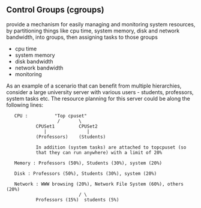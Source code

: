 Control Groups (cgroups)
---
provide a mechanism for easily managing and monitoring system resources, 
by partitioning things like cpu time, system memory, disk and network bandwidth, into groups, then assigning tasks to those groups

* cpu time
* system memory
* disk bandwidth
* network bandwidth
* monitoring

As an example of a scenario that can benefit from multiple hierarchies, consider a large
university server with various users - students, professors, system
tasks etc. The resource planning for this server could be along the
following lines:

       CPU :          "Top cpuset"
                       /       \
               CPUSet1         CPUSet2
                  |               |
               (Professors)    (Students)

               In addition (system tasks) are attached to topcpuset (so
               that they can run anywhere) with a limit of 20%

       Memory : Professors (50%), Students (30%), system (20%)

       Disk : Professors (50%), Students (30%), system (20%)

       Network : WWW browsing (20%), Network File System (60%), others (20%)
                               / \
               Professors (15%)  students (5%)
